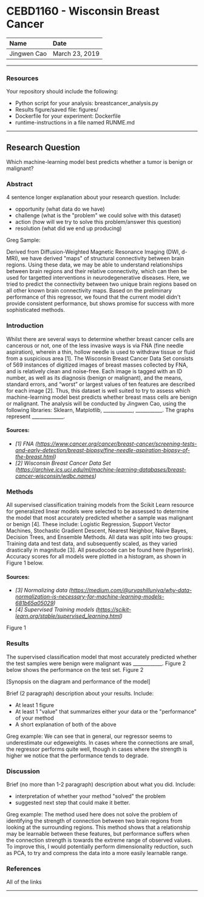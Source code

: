 # CEBD1160 - Wisconsin Breast Cancer

| Name | Date |
|:-------|:---------------|
|Jingwen Cao | March 23, 2019|

-----

### Resources
Your repository should include the following:

- Python script for your analysis: breastcancer_analysis.py
- Results figure/saved file: figures/
- Dockerfile for your experiment: Dockerfile
- runtime-instructions in a file named RUNME.md

-----

## Research Question

Which machine-learning model best predicts whether a tumor is benign or malignant?

### Abstract

4 sentence longer explanation about your research question. Include:

- opportunity (what data do we have)
- challenge (what is the "problem" we could solve with this dataset)
- action (how will we try to solve this problem/answer this question)
- resolution (what did we end up producing)

Greg Sample:

Derived from Diffusion-Weighted Magnetic Resonance Imaging (DWI, d-MRI), we have derived "maps" of structural connectivity between brain regions. Using these data, we may be able to understand relationships between brain regions and their relative connectivity, which can then be used for targetted interventions in neurodegenerative diseases. Here, we tried to predict the connectivity between two unique brain regions based on all other known brain connectivity maps. Based on the preliminary performance of this regressor, we found that the current model didn't provide consistent performance, but shows promise for success with more sophisticated methods.

### Introduction

Whilst there are several ways to determine whether breast cancer cells are cancerous or not, one of the less invasive ways is via FNA (fine needle aspiration), wherein a thin, hollow needle is used to withdraw tissue or fluid from a suspicious area [1]. The Wisconsin Breast Cancer Data Set consists of 569 instances of digitized images of breast masses collected by FNA, and is relatively clean and noise-free. Each image is tagged with an ID number, as well as its diagnosis (benign or malignant), and the means, standard errors, and “worst” or largest values of ten features are described for each image [2]. Thus, this dataset is well suited to try to assess which machine-learning model best predicts whether breast mass cells are benign or malignant. The analysis will be conducted by Jingwen Cao, using the following libraries: Sklearn, Matplotlib, ____________, ___________. The graphs represent _____________.

#### Sources:
- *[1] FNA (https://www.cancer.org/cancer/breast-cancer/screening-tests-and-early-detection/breast-biopsy/fine-needle-aspiration-biopsy-of-the-breast.html)*
- *[2] Wisconsin Breast Cancer Data Set (https://archive.ics.uci.edu/ml/machine-learning-databases/breast-cancer-wisconsin/wdbc.names)*

### Methods

All supervised classification training models from the Scikit Learn resource for generalized linear models were selected to be assessed to determine the model that most accurately predicted whether a sample was malignant or benign [4]. These include: Logistic Regression, Support Vector Machines, Stochastic Gradient Descent, Nearest Neighbor, Naïve Bayes, Decision Trees, and Ensemble Methods. All data was split into two groups: Training data and test data, and subsequently scaled, as they varied drastically in magnitude [3]. All pseudocode can be found here (hyperlink). Accuracy scores for all models were plotted in a histogram, as shown in Figure 1 below.

#### Sources:
- *[3] Normalizing data (https://medium.com/@urvashilluniya/why-data-normalization-is-necessary-for-machine-learning-models-681b65a05029)*
- *[4] Supervised Training models (https://scikit-learn.org/stable/supervised_learning.html)*

Figure 1


### Results

The supervised classification model that most accurately predicted whether the test samples were benign were malignant was ____________. Figure 2 below shows the performance on the test set.
Figure 2

[Synopsis on the diagram and performance of the model]

Brief (2 paragraph) description about your results. Include:

- At least 1 figure
- At least 1 "value" that summarizes either your data or the "performance" of your method
- A short explanation of both of the above

Greg example:
We can see that in general, our regressor seems to underestimate our edgeweights. In cases where the connections are small, the regressor performs quite well, though in cases where the strength is higher we notice that the performance tends to degrade.

### Discussion
Brief (no more than 1-2 paragraph) description about what you did. Include:

- interpretation of whether your method "solved" the problem
- suggested next step that could make it better.

Greg example:
The method used here does not solve the problem of identifying the strength of connection between two brain regions from looking at the surrounding regions. This method shows that a relationship may be learnable between these features, but performance suffers when the connection strength is towards the extreme range of observed values. To improve this, I would potentially perform dimensionality reduction, such as PCA, to try and compress the data into a more easily learnable range.

### References
All of the links

-------
